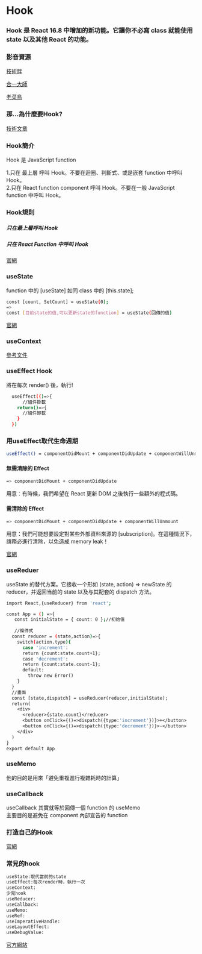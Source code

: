<h1>Hook</h1>
<h3>Hook 是 React 16.8 中增加的新功能。它讓你不必寫 class 就能使用 state 以及其他 React 的功能。</h3>

<h3>影音資源</h3>

[技術胖](https://www.bilibili.com/video/BV1y4411Q7yH?from=search&seid=15129246938121288056)

[合一大師](https://www.bilibili.com/video/BV1ca4y1Y7R1?p=3)

[老菜鳥](https://www.bilibili.com/video/BV1VE411w7wi?from=search&seid=15129246938121288056)

<h3>那...為什麼要Hook?</h3>

[技術文章](https://www.mdeditor.tw/pl/pG7r/zh-tw)

<h3>Hook簡介</h3>
Hook 是 JavaScript function<br>

1.只在 最上層 呼叫 Hook。不要在迴圈、判斷式、或是嵌套 function 中呼叫 Hook。<br>
2.只在 React function component 呼叫 Hook。不要在一般 JavaScript function 中呼叫 Hook。

<h3>Hook規則</h3>
<h5>只在最上層呼叫 Hook</h5>
<h5>只在 React Function 中呼叫 Hook</h5>

[官網](https://zh-hant.reactjs.org/docs/hooks-rules.html)

<h3>useState</h3>

function 中的 [useState] 如同 class 中的 [this.state];<br>

```bash
const [count, SetCount] = useState(0);
=> 
const [目前state的值,可以更新state的function] = useState(回傳的值)
```

[官網](https://zh-hant.reactjs.org/docs/hooks-state.html)

<h3>useContext</h3>

[參考文件](https://medium.com/enjoy-life-enjoy-coding/react-%E5%9C%A8-hooks-%E4%B8%AD%E4%BB%A5-usecontext-%E8%88%87-usereducer-%E5%AF%A6%E7%8F%BE-redux-3a8aa403d9e4)

<h3>useEffect Hook</h3>

將在每次 render() 後，執行!

```bash
  useEffect(()=>{
      //組件掛載
    return()=>{
      //組件卸載
    }
  })
```

<h3>用useEffect取代生命週期</h3>

```bash
useEffect() = componentDidMount + componentDidUpdate + componentWillUnmount
```

<h4>無需清除的 Effect</h4>

```bash
=> componentDidMount + componentDidUpdate
```

用意：有時候，我們希望在 React 更新 DOM 之後執行一些額外的程式碼。

<h4>需清除的 Effect</h4>

```bash
=> componentDidMount + componentDidUpdate + componentWillUnmount
```

用意：我們可能想要設定對某些外部資料來源的 [subscription]。在這種情況下，請務必進行清除，以免造成 memory leak！

[官網](https://zh-hant.reactjs.org/docs/hooks-effect.html)

<h3>useReduer</h3>

useState 的替代方案。它接收一个形如 (state, action) => newState 的 reducer，并返回当前的 state 以及与其配套的 dispatch 方法。

```bash
import React,{useReducer} from 'react';

const App = () =>{
   const initialState = { count: 0 };//初始值
   
   //條件式
  const reducer = (state,action)=>{
    switch(action.type){
      case 'increment':
      return {count:state.count+1};
      case 'decrement':
      return {count:state.count-1};
      default:
        throw new Error()
    }
  }
  //畫面
  const [state,dispatch] = useReducer(reducer,initialState);
  return(
    <div>
      <reducer>{state.count}</reducer>
      <button onClick={()=>dispatch({type:'increment'})}>+</button>
      <button onClick={()=>dispatch({type:'decrement'})}>-</button>
    </div>
  )
}
export default App
```
<h3>useMemo</h3>

他的目的是用來「避免重複進行複雜耗時的計算」

<h3>useCallback</h3>

useCallback 其實就等於回傳一個 function 的 useMemo<br>
主要目的是避免在 component 內部宣告的 function

<h3>打造自己的Hook</h3>

[官網](https://zh-hant.reactjs.org/docs/hooks-custom.html)

<h3>常見的hook</h3>

```bash
useState:取代當前的state
useEffect:每次render時，執行一次
useContext:
少見hook
useReducer:
useCallback:
useMemo:
useRef:
useImperativeHandle:
useLayoutEffect:
useDebugValue:
```
 
[官方網站](https://zh-hant.reactjs.org/docs/hooks-intro.html)
